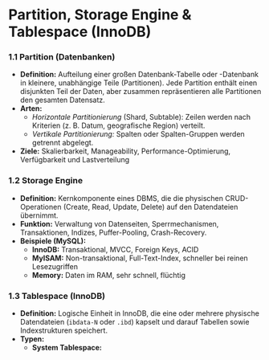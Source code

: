 # Partition, Storage Engine & Tablespace (InnoDB)

### 1.1 Partition (Datenbanken)
- **Definition:** Aufteilung einer großen Datenbank-Tabelle oder -Datenbank in kleinere, unabhängige Teile (Partitionen). Jede Partition enthält einen disjunkten Teil der Daten, aber zusammen repräsentieren alle Partitionen den gesamten Datensatz.  
- **Arten:**
  - *Horizontale Partitionierung* (Shard, Subtable): Zeilen werden nach Kriterien (z. B. Datum, geografische Region) verteilt.  
  - *Vertikale Partitionierung:* Spalten oder Spalten-Gruppen werden getrennt abgelegt.  
- **Ziele:** Skalierbarkeit, Manageability, Performance-Optimierung, Verfügbarkeit und Lastverteilung  

### 1.2 Storage Engine
- **Definition:** Kernkomponente eines DBMS, die die physischen CRUD-Operationen (Create, Read, Update, Delete) auf den Datendateien übernimmt.  
- **Funktion:** Verwaltung von Datenseiten, Sperr­mechanismen, Transaktionen, Indizes, Puffer-Pooling, Crash-Recovery.  
- **Beispiele (MySQL):**  
  - **InnoDB:** Transaktional, MVCC, Foreign Keys, ACID  
  - **MyISAM:** Non-transaktional, Full-Text-Index, schneller bei reinen Lese­zugriffen  
  - **Memory:** Daten im RAM, sehr schnell, flüchtig  


### 1.3 Tablespace (InnoDB)
- **Definition:** Logische Einheit in InnoDB, die eine oder mehrere physische Datendateien (`ibdata-N` oder `.ibd`) kapselt und darauf Tabellen sowie Indexstrukturen speichert.  
- **Typen:**
  - **System Tablespace:**
